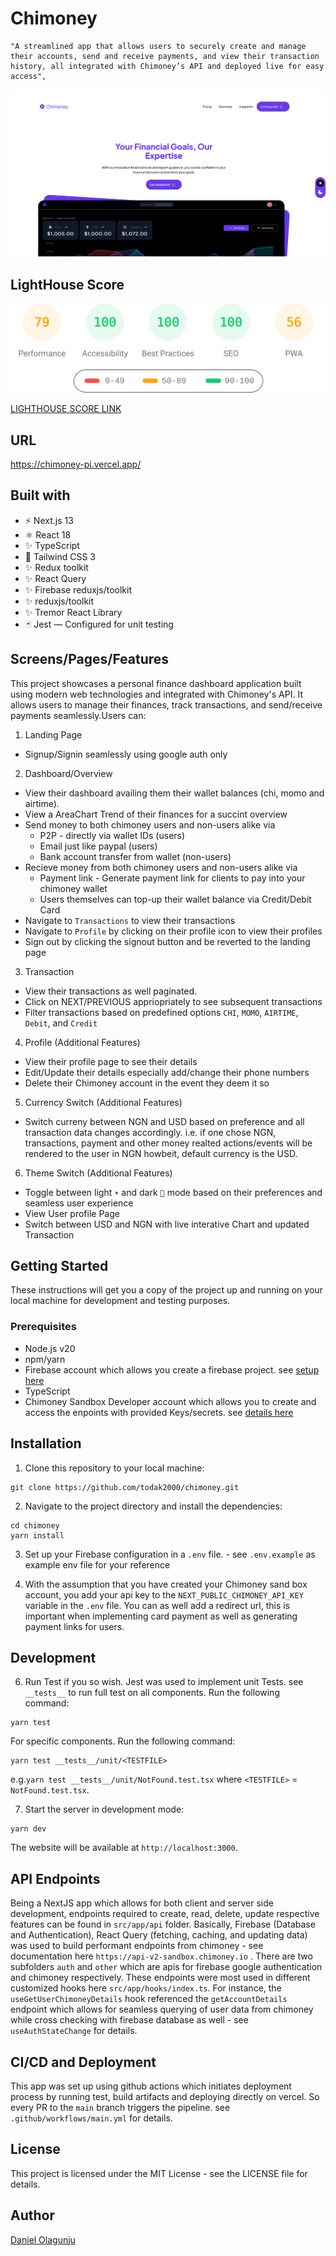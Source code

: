 # Chimoney

    "A streamlined app that allows users to securely create and manage their accounts, send and receive payments, and view their transaction history, all integrated with Chimoney’s API and deployed live for easy access",

![Image chimoney](public/chimoney.png)

## LightHouse Score

![Light house score - Desktop](lighthouse_results/desktop/pagespeed.svg)

[LIGHTHOUSE SCORE LINK](https://htmlpreview.github.io/?https://github.com/todak2000/chimoney/blob/main/lighthouse_results/desktop/chimoney_pi_vercel_app.html)

## URL

https://chimoney-pi.vercel.app/

## Built with

- ⚡️ Next.js 13
- ⚛️ React 18
- ✨ TypeScript
- 💨 Tailwind CSS 3
- ✨ Redux toolkit
- ✨ React Query
- ✨ Firebase reduxjs/toolkit
- ✨ reduxjs/toolkit
- ✨ Tremor React Library
- 🃏 Jest — Configured for unit testing

## Screens/Pages/Features

This project showcases a personal finance dashboard application built using modern web technologies and integrated with Chimoney's API. It allows users to manage their finances, track transactions, and send/receive payments seamlessly.Users can:

1. Landing Page

- Signup/Signin seamlessly using google auth only

2. Dashboard/Overview

- View their dashboard availing them their wallet balances (chi, momo and airtime).
- View a AreaChart Trend of their finances for a succint overview
- Send money to both chimoney users and non-users alike via
  - P2P - directly via wallet IDs (users)
  - Email just like paypal (users)
  - Bank account transfer from wallet (non-users)
- Recieve money from both chimoney users and non-users alike via
  - Payment link - Generate payment link for clients to pay into your chimoney wallet
  - Users themselves can top-up their wallet balance via Credit/Debit Card
- Navigate to `Transactions` to view their transactions
- Navigate to `Profile` by clicking on their profile icon to view their profiles
- Sign out by clicking the signout button and be reverted to the landing page

3. Transaction

- View their transactions as well paginated.
- Click on NEXT/PREVIOUS appriopriately to see subsequent transactions
- Filter transactions based on predefined options `CHI`, `MOMO`, `AIRTIME`, `Debit`, and `Credit`

4. Profile (Additional Features)

- View their profile page to see their details
- Edit/Update their details especially add/change their phone numbers
- Delete their Chimoney account in the event they deem it so

5. Currency Switch (Additional Features)

- Switch curreny between NGN and USD based on preference and all transaction data changes accordingly. i.e. if one chose NGN, transactions, payment and other money realted actions/events will be rendered to the user in NGN howbeit, default currency is the USD.

6. Theme Switch (Additional Features)

- Toggle between light `☀️` and dark `🌙` mode based on their preferences and seamless user experience
- View User profile Page
- Switch between USD and NGN with live interative Chart and updated Transaction

## Getting Started

These instructions will get you a copy of the project up and running on your local machine for development and testing purposes.

### Prerequisites

- Node.js v20
- npm/yarn
- Firebase account which allows you create a firebase project. see [setup here](https://firebase.google.com/codelabs/firebase-nextjs#0)
- TypeScript
- Chimoney Sandbox Developer account which allows you to create and access the enpoints with provided Keys/secrets. see [details here](https://chimoney.readme.io/reference/introduction)

## Installation

1. Clone this repository to your local machine:

```
git clone https://github.com/todak2000/chimoney.git

```

2. Navigate to the project directory and install the dependencies:

```
cd chimoney
yarn install
```

3. Set up your Firebase configuration in a `.env` file. - see `.env.example` as example env file for your reference

4. With the assumption that you have created your Chimoney sand box account, you add your api key to the `NEXT_PUBLIC_CHIMONEY_API_KEY` variable in the `.env` file. You can as well add a redirect url, this is important when implementing card payment as well as generating payment links for users.

## Development

6. Run Test if you so wish. Jest was used to implement unit Tests. see `__tests__` to run full test on all components. Run the following command:

```
yarn test
```

For specific components. Run the following command:

```
yarn test __tests__/unit/<TESTFILE>
```

e.g.`yarn test __tests__/unit/NotFound.test.tsx` where `<TESTFILE>` = `NotFound.test.tsx`.

7. Start the server in development mode:

```
yarn dev
```

The website will be available at `http://localhost:3000`.

## API Endpoints

Being a NextJS app which allows for both client and server side development, endpoints required to create, read, delete, update respective features can be found in `src/app/api` folder. Basically, Firebase (Database and Authentication), React Query (fetching, caching, and updating data) was used to build performant endpoints from chimoney - see documentation here `https://api-v2-sandbox.chimoney.io` . There are two subfolders `auth` and `other` which are apis for firebase google authentication and chimoney respectively. These endpoints were most used in different customized hooks here `src/app/hooks/index.ts`. For instance, the `useGetUserChimoneyDetails` hook referenced the `getAccountDetails` endpoint which allows for seamless querying of user data from chimoney while cross checking with firebase database as well - see `useAuthStateChange` for details.

## CI/CD and Deployment

This app was set up using github actions which initiates deployment process by running test, build artifacts and deploying directly on vercel. So every PR to the `main` branch triggers the pipeline. see `.github/workflows/main.yml` for details.

## License

This project is licensed under the MIT License - see the LICENSE file for details.

## Author

[Daniel Olagunju](https://github.com/todak2000)
